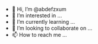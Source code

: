 - 👋 Hi, I’m @abdefzxum
- 👀 I’m interested in ...
- 🌱 I’m currently learning ...
- 💞️ I’m looking to collaborate on ...
- 📫 How to reach me ...

<!---
abdefzxum/abdefzxum is a ✨ special ✨ repository because its `README.md` (this file) appears on your GitHub profile.
You can click the Preview link to take a look at your changes.
--->
